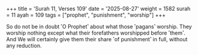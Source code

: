 +++
title = 'Surah 11, Verses 109'
date = '2025-08-27'
weight = 1582
surah = 11
ayah = 109
tags = ["prophet", "punishment", "worship"]
+++

So do not be in doubt ˹O Prophet˺ about what those ˹pagans˺ worship. They worship nothing except what their forefathers worshipped before ˹them˺. And We will certainly give them their share ˹of punishment˺ in full, without any reduction.